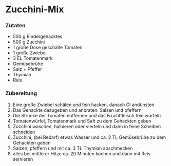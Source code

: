# Zucchini-Mix

### Zutaten

- 500 g Rindergehacktes
- 500 g Zucchini
- 1 große Dose geschälte Tomaten
- 1 große Zwiebel
- 3 EL Tomatenmark
- Gemüsebrühe
- Salz + Pfeffer
- Thymian
- Reis


### Zubereitung

1. Eine große Zwiebel schälen und fein hacken, danach Öl andünsten
2. Das Gehackte dazugeben und anbraten. Salzen und pfeffern
3. Die Strünke der Tomaten entfernen und das Fruchtfleisch fein würfeln
4. Tomatenwürfel, Tomatenmark und Saft zu dem Gehackten geben
5. Zucchini waschen, halbieren oder vierteln und dann in feine Scheiben schneiden
6. Zucchini, (bei Bedarf) etwas Wasser und ca. 2 TL Gemüsebrühe zu dem Gehackten geben
7. Salzen, pfeffern und mit ca. 3 TL Thymian abschmecken
8. alles bei mittlerer Hitze ca. 20 Minuten kochen und dann mit Reis servieren
